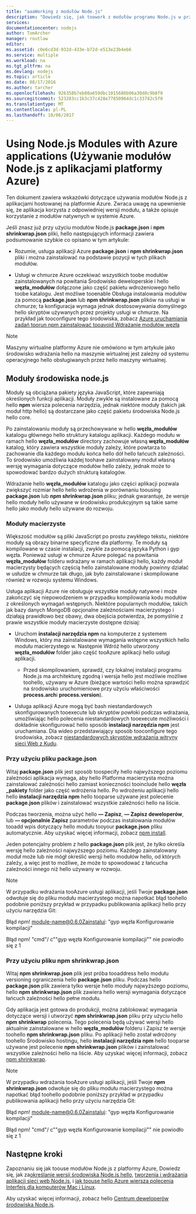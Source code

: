 ```yaml
---
title: "aaaWorking z modułów Node.js"
description: "Dowiedz się, jak toowork z modułów programu Node.js w przypadku korzystania z usługi aplikacji Azure lub usługi w chmurze."
services: 
documentationcenter: nodejs
author: TomArcher
manager: routlaw
editor: 
ms.assetid: c0e6cd3d-932d-433e-b72d-e513e23b4eb6
ms.service: multiple
ms.workload: na
ms.tgt_pltfrm: na
ms.devlang: nodejs
ms.topic: article
ms.date: 08/17/2016
ms.author: tarcher
ms.openlocfilehash: 926358b7eb80a659dbc1015686b06a30d8c9b8f0
ms.sourcegitcommit: 523283cc1b3c37c428e77850964dc1c33742c5f0
ms.translationtype: MT
ms.contentlocale: pl-PL
ms.lasthandoff: 10/06/2017
---
```

# <a name="using-nodejs-modules-with-azure-applications"></a>Using Node.js Modules with Azure applications (Używanie modułów Node.js z aplikacjami platformy Azure)
Ten dokument zawiera wskazówki dotyczące używania modułów Node.js z aplikacjami hostowanej na platformie Azure. Zwraca uwagę na upewnienie się, że aplikacja korzysta z odpowiedniej wersji modułu, a także opisuje korzystanie z modułów natywnych w systemie Azure.

Jeśli znasz już przy użyciu modułów Node.js **package.json** i **npm shrinkwrap.json** pliki, hello następujących informacji zawiera podsumowanie szybkie co opisano w tym artykule:

* Rozumie, usługa aplikacji Azure **package.json** i **npm shrinkwrap.json** pliki i można zainstalować na podstawie pozycji w tych plikach modułów.

* Usługi w chmurze Azure oczekiwać wszystkich toobe modułów zainstalowanych na powitania Środowisko deweloperskie i hello **węzła\_modułów** dołączone jako część pakietu wdrożeniowego hello toobe katalogu. Jest możliwe tooenable Obsługa instalowania modułów za pomocą **package.json** lub **npm shrinkwrap.json** plików na usługi w chmurze; ta konfiguracja wymaga jednak dostosowywania domyślnego hello skryptów używanych przez projekty usługi w chmurze. Na przykład jak tooconfigure tego środowiska, zobacz [Azure uruchamiania zadań toorun npm zainstalować tooavoid Wdrażanie modułów węzła](https://github.com/woloski/nodeonazure-blog/blob/master/articles/startup-task-to-run-npm-in-azure.markdown)

> [!NOTE]
> Maszyny wirtualne platformy Azure nie omówiono w tym artykule jako środowisko wdrażania hello na maszynie wirtualnej jest zależny od systemu operacyjnego hello obsługiwanych przez hello maszyny wirtualnej.
> 
> 

## <a name="nodejs-modules"></a>Moduły środowiska node.js
Moduły są obciążana pakiety języka JavaScript, które zapewniają określonych funkcji aplikacji. Moduły zwykle są instalowane za pomocą hello **npm** wiersza polecenia narzędzia, jednak niektóre moduły (takich jak moduł http hello) są dostarczane jako część pakietu środowiska Node.js hello core.

Po zainstalowaniu moduły są przechowywane w hello **węzła\_modułów** katalogu głównego hello struktury katalogu aplikacji. Każdego modułu w ramach hello **węzła\_modułów** directory zachowuje własną **węzła\_modułów** katalog, który zawiera wszystkie moduły zależy, które powtarza to zachowanie dla każdego modułu końca hello dół hello łańcuch zależności. To środowisko umożliwia każdej toohave zainstalowany moduł własną wersję wymagania dotyczące modułów hello zależy, jednak może to spowodować bardzo dużych strukturą katalogów.

Wdrażanie hello **węzła\_modułów** katalogu jako części aplikacji pozwala zwiększyć rozmiar hello hello wdrożenia w porównaniu toousing **package.json** lub  **npm shrinkwrap.json** pliku; jednak gwarantuje, że wersje hello moduły hello używane w środowisku produkcyjnym są takie same hello jako moduły hello używane do rozwoju.

### <a name="native-modules"></a>Moduły macierzyste
Większość modułów są pliki JavaScript po prostu zwykłego tekstu, niektóre moduły są obrazy binarne specyficzne dla platformy. Te moduły są kompilowane w czasie instalacji, zwykle za pomocą języka Python i gyp węzła. Ponieważ usługi w chmurze Azure polegać na powitania **węzła\_modułów** folderu wdrażany w ramach aplikacji hello, każdy moduł macierzysty będących częścią hello zainstalowane moduły powinny działać w usłudze w chmurze tak długo, jak było zainstalowane i skompilowane również w rozwoju systemu Windows.

Usługa aplikacji Azure nie obsługuje wszystkie moduły natywne i może zakończyć się niepowodzeniem w przypadku kompilowania kodu modułów z określonych wymagań wstępnych. Niektóre popularnych modułów, takich jak bazy danych MongoDB opcjonalne zależnościami macierzystego i działają prawidłowo bez obawy, dwa obejścia potwierdza, że pomyślnie z prawie wszystkie moduły macierzyste dostępne dzisiaj:

* Uruchom **instalacji narzędzia npm** na komputerze z systemem Windows, który ma zainstalowane wymagania wstępne wszystkich hello modułu macierzystego w. Następnie Wdróż hello utworzony **węzła\_modułów** folder jako część tooAzure aplikacji hello usługi aplikacji.

  * Przed skompilowaniem, sprawdź, czy lokalnej instalacji programu Node.js ma architekturę zgodną i wersja hello jest możliwie możliwe toohello, używany w Azure (bieżące wartości hello można sprawdzić na środowisko uruchomieniowe przy użyciu właściwości **process.arch**i **process.version**).

* Usługa aplikacji Azure mogą być bash niestandardowych skonfigurowanych tooexecute lub skryptów powłoki podczas wdrażania, umożliwiając hello polecenia niestandardowych tooexecute możliwości i dokładnie skonfigurować hello sposób **instalacji narzędzia npm** jest uruchamiana. Dla wideo przedstawiający sposób tooconfigure tego środowiska, zobacz [niestandardowych skryptów wdrażania witryny sieci Web z Kudu].

### <a name="using-a-packagejson-file"></a>Przy użyciu pliku package.json
Witaj **package.json** plik jest sposób toospecify hello najwyższego poziomu zależności aplikacja wymaga, aby hello Platforma macierzysta można zainstalować zależności hello zamiast konieczności tooinclude hello **węzła \_pakiety** folder jako część wdrożenia hello. Po wdrożeniu aplikacji hello hello **instalacji narzędzia npm** hello tooparse używane jest polecenie **package.json** plików i zainstalować wszystkie zależności hello na liście.

Podczas tworzenia, można użyć hello **— Zapisz**, **— Zapisz deweloperów**, lub **— opcjonalnie Zapisz** parametrów podczas instalowania modułów tooadd wpis dotyczący hello modułu tooyour **package.json** pliku automatycznie. Aby uzyskać więcej informacji, zobacz [npm install](https://docs.npmjs.com/cli/install).

Jeden potencjalny problem z hello **package.json** plik jest, że tylko określa wersję hello zależności najwyższego poziomu. Każdego zainstalowany moduł może lub nie mógł określić wersji hello modułów hello, od których zależy, a więc jest to możliwe, że może to spowodować z łańcucha zależności innego niż hello używany w rozwoju.

> [!NOTE]
> W przypadku wdrażania tooAzure usługi aplikacji, jeśli Twoje <b>package.json</b> odwołuje się do pliku modułu macierzystego można napotkać błąd toohello podobnie poniższy przykład w przypadku publikowania aplikacji hello przy użyciu narzędzia Git:
> 
> Błąd npm! module-name@0.6.0Zainstaluj: "gyp węzła Konfigurowanie kompilacji"
> 
> Błąd npm! "cmd"/ c""gyp węzła Konfigurowanie kompilacji"" nie powiodło się z 1
> 
> 

### <a name="using-a-npm-shrinkwrapjson-file"></a>Przy użyciu pliku npm shrinkwrap.json
Witaj **npm shrinkwrap.json** plik jest próba tooaddress hello modułu versioning ograniczenia hello **package.json** pliku. Podczas hello **package.json** plik zawiera tylko wersje hello moduły najwyższego poziomu, hello **npm shrinkwrap.json** plik zawiera hello wersji wymagania dotyczące łańcuch zależności hello pełne modułu.

Gdy aplikacja jest gotowa do produkcji, można zablokować wymagania dotyczące wersji i utworzyć **npm shrinkwrap.json** pliku przy użyciu hello **npm shrinkwrap** polecenia. Tego polecenia będą używać wersji hello aktualnie zainstalowane w hello **węzła\_modułów** folderu i Zapisz te wersje toohello **npm shrinkwrap.json** pliku. Po aplikacji hello został wdrożony toohello Środowisko hostingu, hello **instalacji narzędzia npm** hello tooparse używane jest polecenie **npm shrinkwrap.json** plików i zainstalować wszystkie zależności hello na liście. Aby uzyskać więcej informacji, zobacz [npm shrinkwrap](https://docs.npmjs.com/cli/shrinkwrap).

> [!NOTE]
> W przypadku wdrażania tooAzure usługi aplikacji, jeśli Twoje <b>npm shrinkwrap.json</b> odwołuje się do pliku modułu macierzystego można napotkać błąd toohello podobnie poniższy przykład w przypadku publikowania aplikacji hello przy użyciu narzędzia Git:
> 
> Błąd npm! module-name@0.6.0Zainstaluj: "gyp węzła Konfigurowanie kompilacji"
> 
> Błąd npm! "cmd"/ c""gyp węzła Konfigurowanie kompilacji"" nie powiodło się z 1
> 
> 

## <a name="next-steps"></a>Następne kroki
Zapoznaniu się jak toouse modułów Node.js z platformy Azure, Dowiedz się, jak za[określanie wersji środowiska Node.js hello], [tworzenia i wdrażania aplikacji sieci web Node.js](app-service-web/app-service-web-get-started-nodejs.md), i [jak toouse hello Azure wiersza polecenia Interfejs dla komputerów Mac i Linux].

Aby uzyskać więcej informacji, zobacz hello [Centrum deweloperów środowiska Node.js](/nodejs/azure/).

[określanie wersji środowiska Node.js hello]: nodejs-specify-node-version-azure-apps.md
[jak toouse hello Azure wiersza polecenia Interfejs dla komputerów Mac i Linux]:cli-install-nodejs.md
[niestandardowych skryptów wdrażania witryny sieci Web z Kudu]: https://channel9.msdn.com/Shows/Azure-Friday/Custom-Web-Site-Deployment-Scripts-with-Kudu-with-David-Ebbo
